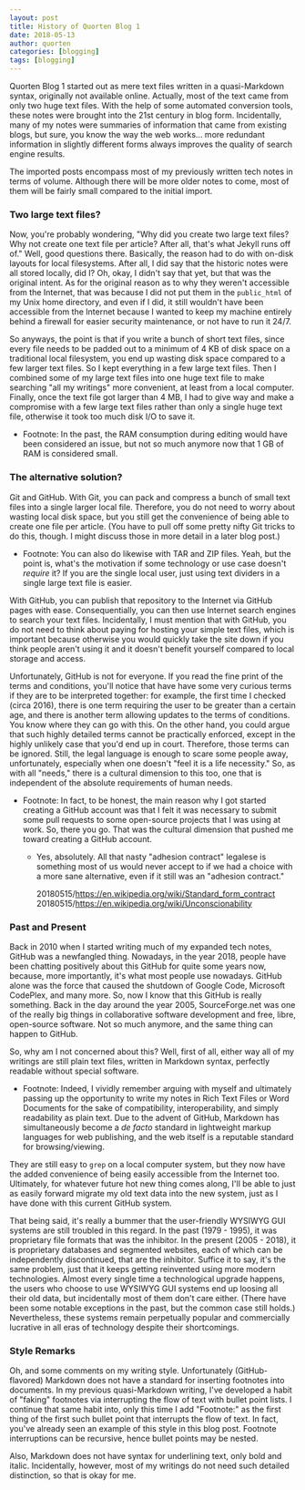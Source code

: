 ```yaml
---
layout: post
title: History of Quorten Blog 1
date: 2018-05-13
author: quorten
categories: [blogging]
tags: [blogging]
---
```


Quorten Blog 1 started out as mere text files written in a 
quasi-Markdown syntax, originally not available online.  Actually, most 
of the text came from only two huge text files.  With the help of some 
automated conversion tools, these notes were brought into the 21st 
century in blog form.  Incidentally, many of my notes were summaries of 
information that came from existing blogs, but sure, you know the way 
the web works... more redundant information in slightly different forms 
always improves the quality of search engine results.

The imported posts encompass most of my previously written tech notes in 
terms of volume.  Although there will be more older notes to come, most 
of them will be fairly small compared to the initial import.

### Two large text files?

Now, you're probably wondering, "Why did you create two large text
files?  Why not create one text file per article?  After all, that's
what Jekyll runs off of."  Well, good questions there.  Basically, the
reason had to do with on-disk layouts for local filesystems.  After
all, I did say that the historic notes were all stored locally, did I?
Oh, okay, I didn't say that yet, but that was the original intent.  As
for the original reason as to why they weren't accessible from the
Internet, that was because I did not put them in the `public_html` of
my Unix home directory, and even if I did, it still wouldn't have been
accessible from the Internet because I wanted to keep my machine
entirely behind a firewall for easier security maintenance, or not
have to run it 24/7.

So anyways, the point is that if you write a bunch of short text
files, since every file needs to be padded out to a minimum of 4 KB of
disk space on a traditional local filesystem, you end up wasting disk
space compared to a few larger text files.  So I kept everything in a
few large text files.  Then I combined some of my large text files
into one huge text file to make searching "all my writings" more
convenient, at least from a local computer.  Finally, once the text
file got larger than 4 MB, I had to give way and make a compromise
with a few large text files rather than only a single huge text file,
otherwise it took too much disk I/O to save it.

* Footnote: In the past, the RAM consumption during editing would have
  been considered an issue, but not so much anymore now that 1 GB of
  RAM is considered small.

### The alternative solution?

Git and GitHub.  With Git, you can pack and compress a bunch of small
text files into a single larger local file.  Therefore, you do not
need to worry about wasting local disk space, but you still get the
convenience of being able to create one file per article.  (You have
to pull off some pretty nifty Git tricks to do this, though.  I might
discuss those in more detail in a later blog post.)

* Footnote: You can also do likewise with TAR and ZIP files.  Yeah,
  but the point is, what's the motivation if some technology or use
  case doesn't _require_ it?  If you are the single local user, just
  using text dividers in a single large text file is easier.

With GitHub, you can publish that repository to the Internet via
GitHub pages with ease.  Consequentially, you can then use Internet
search engines to search your text files.  Incidentally, I must
mention that with GitHub, you do not need to think about paying for
hosting your simple text files, which is important because otherwise
you would quickly take the site down if you think people aren't using
it and it doesn't benefit yourself compared to local storage and
access.

Unfortunately, GitHub is not for everyone.  If you read the fine print
of the terms and conditions, you'll notice that have have some very
curious terms if they are to be interpreted together: for example, the
first time I checked (circa 2016), there is one term requiring the
user to be greater than a certain age, and there is another term
allowing updates to the terms of conditions.  You know where they can
go with this.  On the other hand, you could argue that such highly
detailed terms cannot be practically enforced, except in the highly
unlikely case that you'd end up in court.  Therefore, those terms can
be ignored.  Still, the legal language is enough to scare some people
away, unfortunately, especially when one doesn't "feel it is a life
necessity."  So, as with all "needs," there is a cultural dimension to
this too, one that is independent of the absolute requirements of
human needs.

* Footnote: In fact, to be honest, the main reason why I got started
  creating a GitHub account was that I felt it was necessary to submit
  some pull requests to some open-source projects that I was using at
  work.  So, there you go.  That was the cultural dimension that
  pushed me toward creating a GitHub account.

    * Yes, absolutely.  All that nasty "adhesion contract" legalese is
      something most of us would never accept to if we had a choice
      with a more sane alternative, even if it still was an "adhesion
      contract."

      20180515/https://en.wikipedia.org/wiki/Standard_form_contract  
      20180515/https://en.wikipedia.org/wiki/Unconscionability

### Past and Present

Back in 2010 when I started writing much of my expanded tech notes,
GitHub was a newfangled thing.  Nowadays, in the year 2018, people
have been chatting positively about this GitHub for quite some years
now, because, more importantly, it's what most people use nowadays.
GitHub alone was the force that caused the shutdown of Google Code,
Microsoft CodePlex, and many more.  So, now I know that this GitHub is
really something.  Back in the day around the year 2005,
SourceForge.net was one of the really big things in collaborative
software development and free, libre, open-source software.  Not so
much anymore, and the same thing can happen to GitHub.

So, why am I not concerned about this?  Well, first of all, either way
all of my writings are still plain text files, written in Markdown
syntax, perfectly readable without special software.

* Footnote: Indeed, I vividly remember arguing with myself and
  ultimately passing up the opportunity to write my notes in Rich Text
  Files or Word Documents for the sake of compatibility,
  interoperability, and simply readability as plain text.  Due to the
  advent of GitHub, Markdown has simultaneously become a _de facto_
  standard in lightweight markup languages for web publishing, and the
  web itself is a reputable standard for browsing/viewing.

They are still easy to `grep` on a local computer system, but they now
have the added convenience of being easily accessible from the
Internet too.  Ultimately, for whatever future hot new thing comes
along, I'll be able to just as easily forward migrate my old text data
into the new system, just as I have done with this current GitHub
system.

That being said, it's really a bummer that the user-friendly WYSIWYG
GUI systems are still troubled in this regard.  In the past (1979 -
1995), it was proprietary file formats that was the inhibitor.  In the
present (2005 - 2018), it is proprietary databases and segmented
websites, each of which can be independently discontinued, that are
the inhibitor.  Suffice it to say, it's the same problem, just that it
keeps getting reinvented using more modern technologies.  Almost every
single time a technological upgrade happens, the users who choose to
use WYSIWYG GUI systems end up loosing all their old data, but
incidentally most of them don't care either.  (There have been some
notable exceptions in the past, but the common case still holds.)
Nevertheless, these systems remain perpetually popular and
commercially lucrative in all eras of technology despite their
shortcomings.

### Style Remarks

Oh, and some comments on my writing style.  Unfortunately
(GitHub-flavored) Markdown does not have a standard for inserting
footnotes into documents.  In my previous quasi-Markdown writing, I've
developed a habit of "faking" footnotes via interrupting the flow of
text with bullet point lists.  I continue that same habit into, only
this time I add "Footnote:" as the first thing of the first such
bullet point that interrupts the flow of text.  In fact, you've
already seen an example of this style in this blog post.  Footnote
interruptions can be recursive, hence bullet points may be nested.

Also, Markdown does not have syntax for underlining text, only bold
and italic.  Incidentally, however, most of my writings do not need
such detailed distinction, so that is okay for me.
